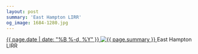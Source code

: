 ```yaml
---
layout: post
summary: 'East Hampton LIRR'
og_image: 1684-1280.jpg
---
```


<p>
 <time>
  <a href="/1684">
   {{ page.date | date: "%B %-d, %Y" }}
  </a>
 </time>
 <a href="/1684">
  <img alt="{{ page.summary }}" data-taken="10/4/2022" sizes="(min-width: 700px) 50vw, calc(100vw - 2rem)" src="{{ site.assets_url }}/1684-640.jpg" srcset="{{ site.assets_url }}/1684-320.jpg 320w, {{ site.assets_url }}/1684-640.jpg 640w, {{ site.assets_url }}/1684-960.jpg 960w, {{ site.assets_url }}/1684-1280.jpg 1280w"/>
 </a>
 <span>
  East Hampton LIRR
 </span>
</p>
